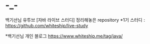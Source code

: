 # -_-

백기선님 유투브 [자바 라이브 스터디] 정리해놓은 repository
*1기 스터디 : https://github.com/whiteship/live-study

*백기선님 개인 블로그 https://www.whiteship.me/tag/java/
